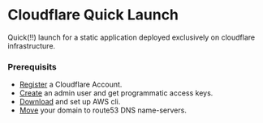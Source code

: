 # Cloudflare Quick Launch

Quick(!!) launch for a static application deployed exclusively on cloudflare infrastructure.

### Prerequisits

- [Register](https://dash.cloudflare.com/sign-up) a Cloudflare Account.
- [Create](https://docs.aws.amazon.com/IAM/latest/UserGuide/id_users_create.html#id_users_create_console) an admin user and get programmatic access keys.
- [Download](https://docs.aws.amazon.com/cli/latest/userguide/install-cliv2.html) and set up AWS cli.
- [Move](https://docs.aws.amazon.com/Route53/latest/DeveloperGuide/MigratingDNS.html) your domain to route53 DNS name-servers. 
